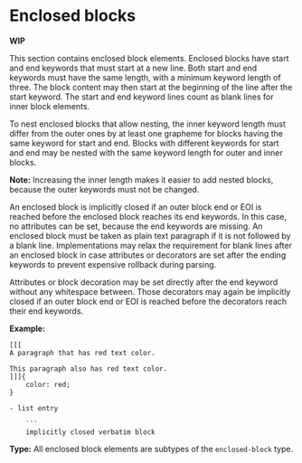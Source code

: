 # Enclosed blocks

**WIP**

This section contains enclosed block elements.
Enclosed blocks have start and end keywords that must start at a new line.
Both start and end keywords must have the same length, with a minimum keyword length of three. 
The block content may then start at the beginning of the line after the start keyword.
The start and end keyword lines count as blank lines for inner block elements.

To nest enclosed blocks that allow nesting, the inner keyword length must differ from the outer ones by at least one grapheme for blocks having the same keyword for start and end.
Blocks with different keywords for start and end may be nested with the same keyword length for outer and inner blocks.

**Note:** Increasing the inner length makes it easier to add nested blocks, because the outer keywords must not be changed.

An enclosed block is implicitly closed if an outer block end or EOI is reached before the enclosed block reaches its end keywords.
In this case, no attributes can be set, because the end keywords are missing.
An enclosed block must be taken as plain text paragraph if it is not followed by a blank line.
Implementations may relax the requirement for blank lines after an enclosed block in case
attributes or decorators are set after the ending keywords to prevent expensive rollback during parsing. 

Attributes or block decoration may be set directly after the end keyword without any whitespace between.
Those decorators may again be implicitly closed if an outer block end or EOI is reached before the decorators reach their end keywords.

**Example:**

````
[[[
A paragraph that has red text color.

This paragraph also has red text color.
]]]{
    color: red;
}

- list entry

    ```
    implicitly closed verbatim block
````

**Type:** All enclosed block elements are subtypes of the `enclosed-block` type.

